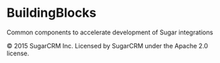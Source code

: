 # BuildingBlocks
Common components to accelerate development of Sugar integrations

© 2015 SugarCRM Inc.  Licensed by SugarCRM under the Apache 2.0 license.
